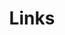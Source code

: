 ---
templateKey: links-page
path: /links
title: Links
links:
    - url: "https://www.medienkunstverein.com/"
      text: medienkunstverein
    - url: "http://www.projektraeume-berlin.net/"
      text: Netzwerk Freier Berliner Projekträume und -initiativen 

---   